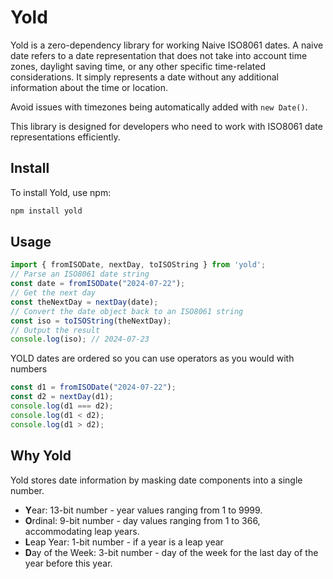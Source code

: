 # Yold

Yold is a zero-dependency library for working Naive ISO8061 dates.
A naive date refers to a date representation that does not take into account time zones, daylight saving time, or any other specific time-related considerations. It simply represents a date without any additional information about the time or location.

Avoid issues with timezones being automatically added with `new Date()`.

This library is designed for developers who need to work with ISO8061 date representations efficiently.

## Install

To install Yold, use npm:

```sh
npm install yold
```

## Usage

```typescript
import { fromISODate, nextDay, toISOString } from 'yold';
// Parse an ISO8061 date string
const date = fromISODate("2024-07-22");
// Get the next day
const theNextDay = nextDay(date);
// Convert the date object back to an ISO8061 string
const iso = toISOString(theNextDay);
// Output the result
console.log(iso); // 2024-07-23
```



YOLD dates are ordered so you can use operators as you would with numbers
```typescript
const d1 = fromISODate("2024-07-22");
const d2 = nextDay(d1);
console.log(d1 === d2);
console.log(d1 < d2); 
console.log(d1 > d2);
```


## Why Yold

Yold stores date information by masking date components into a single number.

- **Y**ear: 13-bit number - year values ranging from 1 to 9999.
- **O**rdinal: 9-bit number - day values ranging from 1 to 366, accommodating leap years.
- **L**eap Year: 1-bit number - if a year is a leap year
- **D**ay of the Week: 3-bit number - day of the week for the last day of the year before this year.